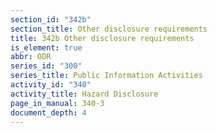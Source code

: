 ```yaml
---
section_id: "342b"
section_title: Other disclosure requirements
title: 342b Other disclosure requirements
is_element: true
abbr: ODR
series_id: "300"
series_title: Public Information Activities
activity_id: "340"
activity_title: Hazard Disclosure
page_in_manual: 340-3
document_depth: 4
---
```

